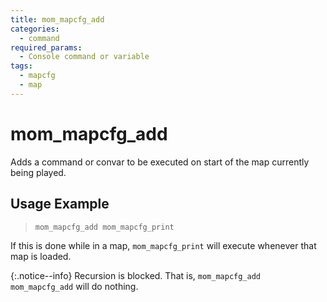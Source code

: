 ```yaml
---
title: mom_mapcfg_add
categories:
  - command
required_params:
  - Console command or variable
tags:
  - mapcfg
  - map
---
```


# mom_mapcfg_add

Adds a command or convar to be executed on start of the map currently being played.

## Usage Example

> `mom_mapcfg_add mom_mapcfg_print`

If this is done while in a map, `mom_mapcfg_print` will execute whenever that map is loaded.

{:.notice--info}
Recursion is blocked. That is, `mom_mapcfg_add mom_mapcfg_add` will do nothing.
